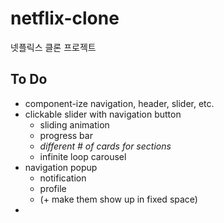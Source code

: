 # netflix-clone
넷플릭스 클론 프로젝트
## To Do
- component-ize navigation, header, slider, etc.
- clickable slider with navigation button
    - sliding animation
    - progress bar
    - *different # of cards for sections*
    - infinite loop carousel
- navigation popup
    - notification
    - profile
    - (+ make them show up in fixed space)
- 